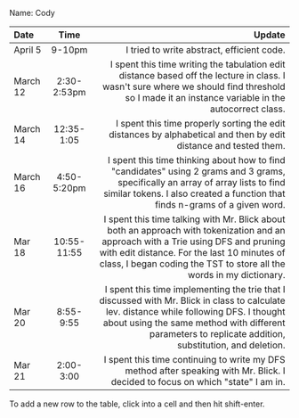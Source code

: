 Name: Cody

| Date     |    Time     |                                                                                                                                                                                                                                                    Update |
|:---------|:-----------:|----------------------------------------------------------------------------------------------------------------------------------------------------------------------------------------------------------------------------------------------------------:|
| April 5  |   9-10pm    |                                                                                                                                                                                                                I tried to write abstract, efficient code. |
| March 12 | 2:30-2:53pm |                                                           I spent this time writing the tabulation edit distance based off the lecture in class. I wasn't sure where we should find threshold so I made it an instance variable in the autocorrect class. |
| March 14 | 12:35-1:05  |                                                                                                                                          I spent this time properly sorting the edit distances by alphabetical and then by edit distance and tested them. |
| March 16 | 4:50-5:20pm |                                           I spent this time thinking about how to find "candidates" using 2 grams and 3 grams, specifically an array of array lists to find similar tokens. I also created a function that finds n-grams of a given word. |
| Mar 18   | 10:55-11:55 | I spent this time talking with Mr. Blick about both an approach with tokenization and an approach with a Trie using DFS and pruning with edit distance. For the last 10 minutes of class, I began coding the TST to store all the words in my dictionary. |
| Mar 20   |  8:55-9:55  |       I spent this time implementing the trie that I discussed with Mr. Blick in class to calculate lev. distance while following DFS. I thought about using the same method with different parameters to replicate addition, substitution, and deletion. |
| Mar 21   |  2:00-3:00  |                                                                                                                           I spent this time continuing to write my DFS method after speaking with Mr. Blick. I decided to focus on which "state" I am in. |


To add a new row to the table, click into a cell and then hit shift-enter.